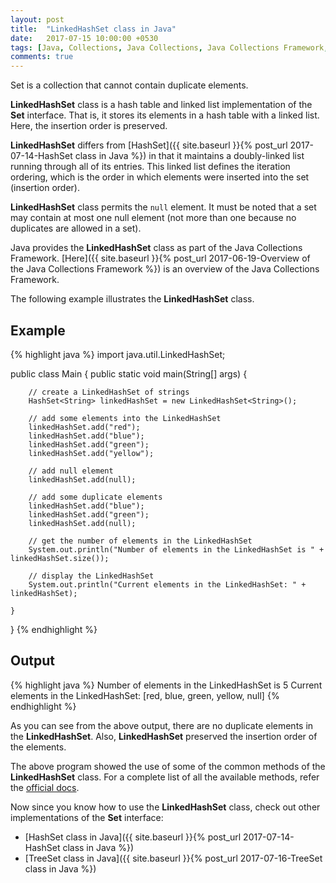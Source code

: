 ```yaml
---
layout: post
title:  "LinkedHashSet class in Java"
date:   2017-07-15 10:00:00 +0530
tags: [Java, Collections, Java Collections, Java Collections Framework, Set, Hash Table, Linked List, LinkedList, LinkedHashSet, LinkedHashSet class]
comments: true
---
```


Set is a collection that cannot contain duplicate elements. 

**LinkedHashSet** class is a hash table and linked list implementation of the **Set** interface. That is, it stores its elements in a hash table with a linked list. Here, the insertion order is preserved.

**LinkedHashSet** differs from [HashSet]({{ site.baseurl }}{% post_url 2017-07-14-HashSet class in Java %}) in that it maintains a doubly-linked list running through all of its entries. This linked list defines the iteration ordering, which is the order in which elements were inserted into the set (insertion order).

**LinkedHashSet** class permits the `null` element. It must be noted that a set may contain at most one null element (not more than one because no duplicates are allowed in a set).

Java provides the **LinkedHashSet** class as part of the Java Collections Framework. [Here]({{ site.baseurl }}{% post_url 2017-06-19-Overview of the Java Collections Framework %}) is an overview of the Java Collections Framework.

The following example illustrates the **LinkedHashSet** class.

## Example

{% highlight java %}
import java.util.LinkedHashSet;

public class Main {
    public static void main(String[] args) {

        // create a LinkedHashSet of strings
        HashSet<String> linkedHashSet = new LinkedHashSet<String>();

        // add some elements into the LinkedHashSet
        linkedHashSet.add("red");
        linkedHashSet.add("blue");
        linkedHashSet.add("green");
        linkedHashSet.add("yellow");

        // add null element
        linkedHashSet.add(null);

        // add some duplicate elements
        linkedHashSet.add("blue");
        linkedHashSet.add("green");
        linkedHashSet.add(null);

        // get the number of elements in the LinkedHashSet
        System.out.println("Number of elements in the LinkedHashSet is " + linkedHashSet.size());

        // display the LinkedHashSet
        System.out.println("Current elements in the LinkedHashSet: " + linkedHashSet);

    }
}
{% endhighlight %}

## Output

{% highlight java %}
Number of elements in the LinkedHashSet is 5
Current elements in the LinkedHashSet: [red, blue, green, yellow, null]
{% endhighlight %}

As you can see from the above output, there are no duplicate elements in the **LinkedHashSet**. Also, **LinkedHashSet** preserved the insertion order of the elements.

The above program showed the use of some of the common methods of the **LinkedHashSet** class. For a complete list of all the available methods, refer the [official docs].

Now since you know how to use the **LinkedHashSet** class, check out other implementations of the **Set** interface:

* [HashSet class in Java]({{ site.baseurl }}{% post_url 2017-07-14-HashSet class in Java %})
* [TreeSet class in Java]({{ site.baseurl }}{% post_url 2017-07-16-TreeSet class in Java %})

[official docs]: https://docs.oracle.com/javase/9/docs/api/java/util/LinkedHashSet.html

